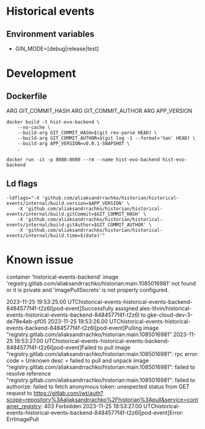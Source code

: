 # Historical events

## Environment variables

* GIN_MODE=[debug|release|test]


# Development

## Dockerfile

ARG GIT_COMMIT_HASH
ARG GIT_COMMIT_AUTHOR
ARG APP_VERSION

```
docker build -t hist-evo-backend \
    --no-cache \
    --build-arg GIT_COMMIT_HASH=$(git rev-parse HEAD) \
    --build-arg GIT_COMMIT_AUTHOR=$(git log -1 --format='%an' HEAD) \
    --build-arg APP_VERSION=v0.0.1-SNAPSHOT \
    .

docker run -it -p 8080:8080 --rm --name hist-evo-backend hist-evo-backend
```

## Ld flags

```
-ldflags="-X 'github.com/aliaksandrrachko/historian/historical-events/internal/build.version=$APP_VERSION' \
    -X 'github.com/aliaksandrrachko/historian/historical-events/internal/build.gitCommit=$GIT_COMMIT_HASH' \
    -X 'github.com/aliaksandrrachko/historian/historical-events/internal/build.gitAuthor=$GIT_COMMIT_AUTHOR' \
    -X 'github.com/aliaksandrrachko/historian/historical-events/internal/build.time=$(date)'"
```

# Known issue

container 'historical-events-backend' image 'registry.gitlab.com/aliaksandrrachko/historian:main.1085016981' not found or it is private and 'imagePullSecrets' is not properly configured.

2023-11-25 19:53:25.00 UTChistorical-events-historical-events-backend-8484577f4f-t2z6l[pod-event]Successfully assigned ales-litvin/historical-events-historical-events-backend-8484577f4f-t2z6l to gke-cloud-dev-3-de78e4eb-pf05
2023-11-25 19:53:26.00 UTChistorical-events-historical-events-backend-8484577f4f-t2z6l[pod-event]Pulling image "registry.gitlab.com/aliaksandrrachko/historian:main.1085016981"
2023-11-25 19:53:27.00 UTChistorical-events-historical-events-backend-8484577f4f-t2z6l[pod-event]Failed to pull image "registry.gitlab.com/aliaksandrrachko/historian:main.1085016981": rpc error: code = Unknown desc = failed to pull and unpack image "registry.gitlab.com/aliaksandrrachko/historian:main.1085016981": failed to resolve reference "registry.gitlab.com/aliaksandrrachko/historian:main.1085016981": failed to authorize: failed to fetch anonymous token: unexpected status from GET request to https://gitlab.com/jwt/auth?scope=repository%3Aaliaksandrrachko%2Fhistorian%3Apull&service=container_registry: 403 Forbidden
2023-11-25 19:53:27.00 UTChistorical-events-historical-events-backend-8484577f4f-t2z6l[pod-event]Error: ErrImagePull
